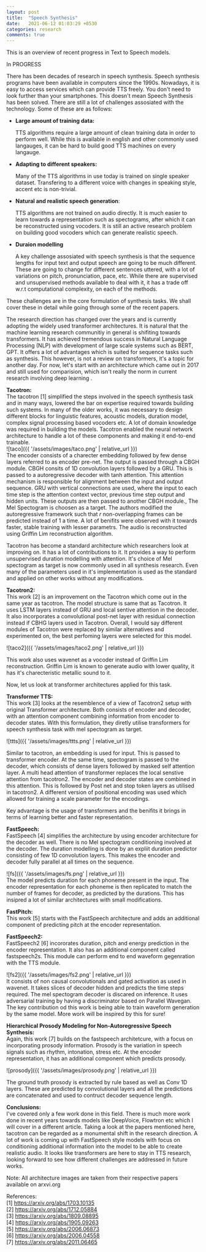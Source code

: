 ```yaml
---
layout: post
title:  "Speech Synthesis"
date:   2021-06-12 01:03:29 +0530
categories: research
comments: true
---
```

This is an overview of recent progress in Text to Speech models.

<!--more-->

In PROGRESS

There has been decades of research in speech synthesis. Speech synthesis programs have been available in computers since the 1990s. Nowadays, it is easy to access services which can provide TTS freely. You don't need to look further than your smartphones. This doesn't mean Speech Synthesis has been solved. There are still a lot of challenges assosiated with the technology. Some of these are as follows:
<ul>
  <li><b>Large amount of training data:</b>

  TTS algorithms require a large amount of clean training data in order to perform well. While this is available in english and other commonly used langauges, it can be hard to build good TTS machines on every langauge.</li>
  <li><b>Adapting to different speakers:</b>

  Many of the TTS algorithms in use today is trained on single speaker dataset. Transfering to a different voice with changes in speaking style, accent etc is non-trivial.</li>
  <li><b>Natural and realistic speech generation</b>:

  TTS algorithms are not trained on audio directly. It is much easier to learn towards a representation such as spectograms, after which it can be reconstructed using vocoders. It is still an active research problem on building good vocoders which can generate realistic speech. </li>
  <li><b>Duraion modelling</b>

  A key challenge assosiated with speech synthesis is that the sequence lengths for input text and output speech are going to be much different. These are going to change for different sentences uttered, with a lot of variations on pitch, pronunciation, pace, etc. While there are supervised and unsupervised methods available to deal with it, it has a trade off w.r.t computational complexity, on each of the methods.
  </li>
</ul>
 These challenges are in the core formulation of synthesis tasks. We shall cover these in detail while going through some of the recent papers.

The research direction has changed over the years and is currently adopting the widely used transformer architectures. It is natural that the machine learning research communitiy in general is shifiting towards transformers. It has achieved tremendous success in Natural Language Processing (NLP) with development of large scale systems such as BERT, GPT. It offers a lot of advantages which is suited for sequence tasks such as synthesis. This however, is not a review on transformers, it's a topic for another day. For now, let's start with an architecture which came out in 2017 and still used for comparision, which isn't really the norm in current research involving deep learning .

<b>Tacotron:</b><br>
The tacotron [1] simplified the steps involved in the speech synthesis task and in many ways, lowered the bar on expertise required towards building such systems. In many of the older works, it was necessary to design different blocks for linguistic features, acoustic models, duration model, complex signal processing based vocoders etc. A lot of domain knowledge was required in building the models. Tacotron enabled the neural network architecture to handle a lot of these components and making it end-to-end trainable. <br>
![taco]({{ '/assets/images/taco.png' | relative_url }})
<br>
The encoder consists of a charecter embedding followed by few dense layers referred to as encoder pre-net. The output is passed through a CBGH module. CBGH consits of 1D convolution layers followed by a GRU. This is passed to a autoregressive decoder with tanh attention. This attention mechanism is responsible for alignment between the input and output sequence. GRU with vertical connections are used, where the input to each time step is the attention context vector, previous time step output and hidden units. These outputs are then passed to another CBGH module., The Mel Spectogram is choosen as a target.  The authors modified the autoregressive framework such that <i>r</i> non-overlapping frames can be predicted instead of 1 a time. A lot of benifits were observed with it towards faster, stable training with lesser parametrs. The audio is reconstructed using Griffin Lim reconstruction algorithm.<br>

Tacotron has become a standard architecture which researchers look at improving on. It has a lot of contributions to it. It provides a way to perform unsupervised duration modelling with attention. It's choice of Mel spectogram as target is now commonly used in all synthesis research. Even many of the parameters used in it's implementation is used as the standard and applied on other works without any modifications.

<b>Tacotron2:</b><br>
This work [2] is an improvement on the Tacotron which come out in the same year as tacotron. The model structure is same that as Tacotron. It uses LSTM layers instead of GRU and local sentive attention in the decoder. It also incorporates a convolutional post-net layer with residual connection instead if CBHG layers used in Tacotron. Overall, I would say different modules of Tacotron were replaced by similar alternatives and experimented on, the best perfoming layers were selected for this model.

![taco2]({{ '/assets/images/taco2.png' | relative_url }})
<br>

This work also uses wavenet as a vocoder instead of Griffin Lim reconstruction. Griffin Lim is known to generate audio with lower quality, it has it's charecteristic metallic sound to it.

Now, let us look at transformer architectures applied for this task.

<b>Transformer TTS:</b><br>
This work [3] looks at the resemblence of a view of Tacotron2 setup with original Transformer architecture. Both consists of encoder and decoder, with an attention component combining information from encoder to decoder states. With this formulation, they diretly utilise transformers for speech synthesis task with mel spectogram as target.

![ttts]({{ '/assets/images/ttts.png' | relative_url }})

Similar to tacotron, an embedding is used for input. This is passed to transformer encoder. At the same time, spectogram is passed to the decoder, which consists of dense layers followed by masked self attention layer. A multi head attention of transformer replaces the local senstive attention from tacotron2. The encoder and decoder states are combined in this attention. This is followed by Post net and stop token layers as utilised in tacotron2. A different version of positional encoding was used which allowed for training a scale parameter for the encodings.

Key advantage is the usage of transformers and the benifits it brings in terms of learning better and faster representation.

<b>FastSpeech:</b> <br>
FastSpeech [4] simplifies the architecture by using encoder architecture for the decoder as well. There is no Mel spectogram conditioning involved at the decoder. The duration modelling is done by an expliit duration predictor consisting of few 1D convolution layers. This makes the encoder and decoder fully parallel at all times on the sequence.

![fs]({{ '/assets/images/fs.png' | relative_url }})<br>
The model predicts duration for each phoneme present in the input. The encoder representation for each phoneme is then replicated to match the number of frames for decoder, as predicted by the durations.
This has insipred a lot of similar architectures with small modifications.



<b>FastPitch:</b><br>
This work [5] starts with the FastSpeech architecture and adds an additional component of predicting pitch at the encoder representation.

<b>FastSpeech2:</b><br>
FastSpeech2 [6] incororates duration, pitch and energy prediction in the encoder representation. It also has an additional component called fastspeech2s. This module can perform end to end waveform gegenration with the TTS module.

![fs2]({{ '/assets/images/fs2.png' | relative_url }}) <br>
It consists of non causal convolutionals and gated activation as used in wavenet. It takes slices of decoder hidden and predicts the time steps required. The mel spectogram decoder is discared on inference. It uses adversarial training by having a discriminator based on Parallel Wavegan.
The key contribution od this work is being able to train waveform generation by the same model. More work will be inspired by this for sure!

<b>Hierarchical Prosody Modeling for Non-Autoregressive Speech Synthesis:</b><br>
Again, this work [7] builds on the fastspeech architetcure, with a focus on incorporating prosody information. Prosody is the variation in speech signals such as rhythm, intonation, stress etc. At the encoder representation, it has an additional component which predicts prosody.

![prosody]({{ '/assets/images/prosody.png' | relative_url }}) <br>

The ground truth prosody is extracted by rule based as well as Conv 1D layers. These are predicted by convolutional layers and all the predictions are concatenated and used to contruct decoder sequence length.

<b>Conclusions:</b><br>
I've covered only a few work done in this field. There is much more work done in recent years towards models like DeepVoice, Flowtron etc which I will cover in a different article. Taking a look at the papers mentioned here, tacotron can be regarded as a monumental shift in the research direction. A lot of work is coming up with FastSpeech style models with focus on conditioning additional information into the model to be able to create realistic audio. It looks like transformers are here to stay in TTS research, looking forward to see how different challenges are addressed in future works.

Note: All architecture images are taken from their respective papers available on arxvi.org

References:<br>
[1] https://arxiv.org/abs/1703.10135 <br>
[2] https://arxiv.org/abs/1712.05884 <br>
[3] https://arxiv.org/abs/1809.08895 <br>
[4] https://arxiv.org/abs/1905.09263 <br>
[5] https://arxiv.org/abs/2006.06873 <br>
[6] https://arxiv.org/abs/2006.04558 <br>
[7] https://arxiv.org/abs/2011.06465 <br>
